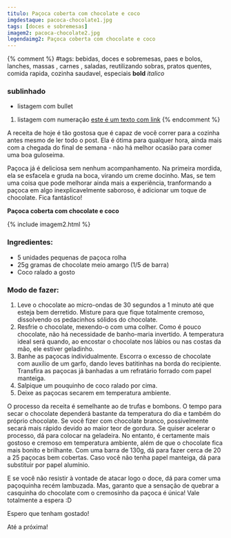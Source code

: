 ```yaml
---
titulo: Paçoca coberta com chocolate e coco
imgdestaque: pacoca-chocolate1.jpg
tags: [doces e sobremesas]
imagem2: pacoca-chocolate2.jpg
legendaimg2: Paçoca coberta com chocolate e coco
---
```

{% comment %}
#tags: bebidas, doces e sobremesas, paes e bolos, lanches, massas , carnes , saladas, reutilizando sobras, pratos quentes, comida rapida, cozinha saudavel, especiais
**bold**
*italico*
### sublinhado
* listagem com bullet
1. listagem com numeração
[este é um texto com link](https://www.enderecodolink.com)
{% endcomment %}

A receita de hoje é tão gostosa que é capaz de você correr para a cozinha antes mesmo de ler todo o post. Ela é ótima para qualquer hora, ainda mais com a chegada do final de semana - não há melhor ocasião para comer uma boa guloseima.

Paçoca já é deliciosa sem nenhum acompanhamento. Na primeira mordida, ela se esfacela e gruda na boca, virando um creme docinho. Mas, se tem uma coisa que pode melhorar ainda mais a experiência, tranformando a paçoca em algo inexplicavelmente saboroso, é adicionar um toque de chocolate. Fica fantástico! 

**Paçoca coberta com chocolate e coco**

{% include imagem2.html %}

### Ingredientes:

* 5 unidades pequenas de paçoca rolha 
* 25g gramas de chocolate meio amargo (1/5 de barra)
* Coco ralado a gosto

### Modo de fazer:

1. Leve o chocolate ao micro-ondas de 30 segundos a 1 minuto até que esteja bem derretido. Misture para que fique totalmente cremoso, dissolvendo os pedacinhos sólidos do chocolate.
2. Resfrie o chocolate, mexendo-o com uma colher. Como é pouco chocolate, não há necessidade de banho-maria invertido. A temperatura ideal será quando, ao encostar o chocolate nos lábios ou nas costas da mão, ele estiver geladinho. 
3. Banhe as paçocas individualmente. Escorra o excesso de chocolate com auxílio de um garfo, dando leves batitinhas na borda do recipiente. Transfira as paçocas já banhadas a um refratário forrado com papel manteiga. 
4. Salpique um pouquinho de coco ralado por cima.
5. Deixe as paçocas secarem em temperatura ambiente. 

O processo da receita é semelhante ao de trufas e bombons. O tempo para secar o chocolate dependerá bastante da temperatura do dia e também do próprio chocolate. Se você fizer com chocolate branco, possivelmente secará mais rápido devido ao maior teor de gordura. Se quiser acelerar o processo, dá para colocar na geladeira. No entanto, é certamente mais gostoso e cremoso em temperatura ambiente, além de que o chocolate fica mais bonito e brilhante. Com uma barra de 130g, dá para fazer cerca de 20 a 25 paçocas bem cobertas. Caso você não tenha papel manteiga, dá para substituir por papel alumínio. 

E se você não resistir à vontade de atacar logo o doce, dá para comer uma paçoquinha recém lambuzada. Mas, garanto que a sensação de quebrar a casquinha do chocolate com o cremosinho da paçoca é única! Vale totalmente a espera :D

Espero que tenham gostado!

Até a próxima!